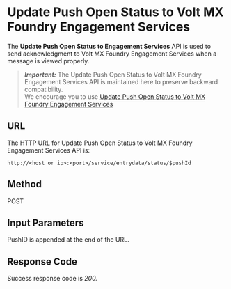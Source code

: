 
# Update Push Open Status to Volt MX Foundry Engagement Services

The **Update Push Open Status to Engagement Services** API is used to send acknowledgment to Volt MX Foundry Engagement Services when a message is viewed properly.

> **_Important:_** The Update Push Open Status to Volt MX Foundry Engagement Services API is maintained here to preserve backward compatibility.  
> We encourage you to use [Update Push Open Status to Volt MX Foundry Engagement Services](../Push_Message_APIs/pdate_Push_Open_Status_to_VoltMX_Foundry_Messaging.md)

## **URL**

The HTTP URL for Update Push Open Status to Volt MX Foundry Engagement Services API is:

```
http://<host or ip>:<port>/service/entrydata/status/$pushId
```

## Method

POST

## Input Parameters

PushID is appended at the end of the URL.

## Response Code

Success response code is _200._
